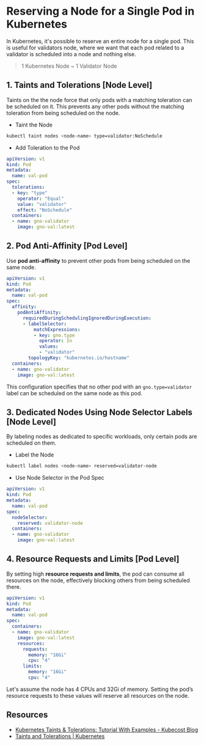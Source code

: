 # Reserving a Node for a Single Pod in Kubernetes

In Kubernetes, it's possible to reserve an entire node for a single pod.
This is useful for validators node, where we want that each pod related to a validator is scheduled into a node and nothing else.

> 1 Kubernetes Node ~ 1 Validator Node

## 1. Taints and Tolerations [Node Level]

Taints on the the node force that only pods with a matching toleration can be scheduled on it.
This prevents any other pods without the matching toleration from being scheduled on the node.

* Taint the Node

```bash
kubectl taint nodes <node-name> type=validator:NoSchedule
```

* Add Toleration to the Pod

```yaml
apiVersion: v1
kind: Pod
metadata:
  name: val-pod
spec:
  tolerations:
  - key: "type"
    operator: "Equal"
    value: "validator"
    effect: "NoSchedule"
  containers:
  - name: gno-validator
    image: gno-val:latest
```

## 2. Pod Anti-Affinity [Pod Level]

Use **pod anti-affinity** to prevent other pods from being scheduled on the same node.

```yaml
apiVersion: v1
kind: Pod
metadata:
  name: val-pod
spec:
  affinity:
    podAntiAffinity:
      requiredDuringSchedulingIgnoredDuringExecution:
      - labelSelector:
          matchExpressions:
          - key: gno.type
            operator: In
            values:
            - "validator"
        topologyKey: "kubernetes.io/hostname"
  containers:
  - name: gno-validator
    image: gno-val:latest
```

This configuration specifies that no other pod with an `gno.type=validator` label can be scheduled on the same node as this pod.

## 3. Dedicated Nodes Using Node Selector Labels [Node Level]

By labeling nodes as dedicated to specific workloads, only certain pods are scheduled on them.

* Label the Node

```bash
kubectl label nodes <node-name> reserved=validator-node
```

* Use Node Selector in the Pod Spec

```yaml
apiVersion: v1
kind: Pod
metadata:
  name: val-pod
spec:
  nodeSelector:
    reserved: validator-node
  containers:
  - name: gno-validator
    image: gno-val:latest
```

## 4. Resource Requests and Limits [Pod Level]

By setting high **resource requests and limits**, the pod can consume all resources on the node, effectively blocking others from being scheduled there.

```yaml
apiVersion: v1
kind: Pod
metadata:
  name: val-pod
spec:
  containers:
  - name: gno-validator
    image: gno-val:latest
    resources:
      requests:
        memory: "16Gi"
        cpu: "4"
      limits:
        memory: "16Gi"
        cpu: "4"
```

Let's assume the node has 4 CPUs and 32Gi of memory. Setting the pod’s resource requests to these values will reserve all resources on the node.

## Resources

* [Kubernetes Taints & Tolerations: Tutorial With Examples - Kubecost Blog](https://blog.kubecost.com/blog/kubernetes-taints/)
* [Taints and Tolerations | Kubernetes](https://kubernetes.io/docs/concepts/scheduling-eviction/taint-and-toleration/)
